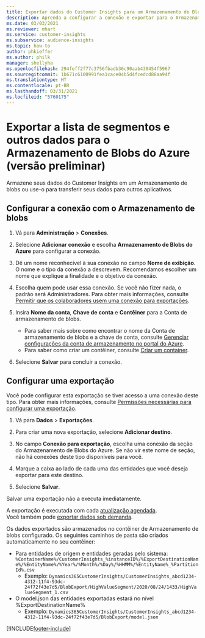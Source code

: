 ```yaml
---
title: Exportar dados do Customer Insights para um Armazenamento de Blobs do Azure
description: Aprenda a configurar a conexão e exportar para o Armazenamento de blobs.
ms.date: 03/03/2021
ms.reviewer: mhart
ms.service: customer-insights
ms.subservice: audience-insights
ms.topic: how-to
author: phkieffer
ms.author: philk
manager: shellyha
ms.openlocfilehash: 294feff2f77c3756fbadb36c90aab430454f5967
ms.sourcegitcommit: 1b671c6100991fea1cace04b5d4fcedcd88aa94f
ms.translationtype: HT
ms.contentlocale: pt-BR
ms.lasthandoff: 03/31/2021
ms.locfileid: "5760175"
---
```

# <a name="export-segment-list-and-other-data-to-azure-blob-storage-preview"></a>Exportar a lista de segmentos e outros dados para o Armazenamento de Blobs do Azure (versão preliminar)

Armazene seus dados do Customer Insights em um Armazenamento de blobs ou use-o para transferir seus dados para outros aplicativos.

## <a name="set-up-the-connection-to-blob-storage"></a>Configurar a conexão com o Armazenamento de blobs

1. Vá para **Administração** > **Conexões**.

1. Selecione **Adicionar conexão** e escolha **Armazenamento de Blobs do Azure** para configurar a conexão.

1. Dê um nome reconhecível à sua conexão no campo **Nome de exibição**. O nome e o tipo da conexão a descrevem. Recomendamos escolher um nome que explique a finalidade e o objetivo da conexão.

1. Escolha quem pode usar essa conexão. Se você não fizer nada, o padrão será Administradores. Para obter mais informações, consulte [Permitir que os colaboradores usem uma conexão para exportações](connections.md#allow-contributors-to-use-a-connection-for-exports).

1. Insira **Nome da conta**, **Chave de conta** e **Contêiner** para a Conta de armazenamento de blobs.
    - Para saber mais sobre como encontrar o nome da Conta de armazenamento de blobs e a chave de conta, consulte [Gerenciar configurações da conta de armazenamento no portal do Azure](/azure/storage/common/storage-account-manage).
    - Para saber como criar um contêiner, consulte [Criar um container](/azure/storage/blobs/storage-quickstart-blobs-portal#create-a-container).

1. Selecione **Salvar** para concluir a conexão. 

## <a name="configure-an-export"></a>Configurar uma exportação

Você pode configurar esta exportação se tiver acesso a uma conexão deste tipo. Para obter mais informações, consulte [Permissões necessárias para configurar uma exportação](export-destinations.md#set-up-a-new-export).

1. Vá para **Dados** > **Exportações**.

1. Para criar uma nova exportação, selecione **Adicionar destino**.

1. No campo **Conexão para exportação**, escolha uma conexão da seção do Armazenamento de Blobs do Azure. Se não vir este nome de seção, não há conexões deste tipo disponíveis para você.

1. Marque a caixa ao lado de cada uma das entidades que você deseja exportar para este destino.

1. Selecione **Salvar**.

Salvar uma exportação não a executa imediatamente.

A exportação é executada com cada [atualização agendada](system.md#schedule-tab).     
Você também pode [exportar dados sob demanda](export-destinations.md#run-exports-on-demand). 

Os dados exportados são armazenados no contêiner de Armazenamento de blobs configurado. Os seguintes caminhos de pasta são criados automaticamente no seu contêiner:

- Para entidades de origem e entidades geradas pelo sistema: `%ContainerName%/CustomerInsights_%instanceID%/%ExportDestinationName%/%EntityName%/%Year%/%Month%/%Day%/%HHMM%/%EntityName%_%PartitionId%.csv`
  - Exemplo: `Dynamics365CustomerInsights/CustomerInsights_abcd1234-4312-11f4-93dc-24f72f43e7d5/BlobExport/HighValueSegment/2020/08/24/1433/HighValueSegment_1.csv`
- O model.json das entidades exportadas estará no nível %ExportDestinationName%
  - Exemplo: `Dynamics365CustomerInsights/CustomerInsights_abcd1234-4312-11f4-93dc-24f72f43e7d5/BlobExport/model.json`

[!INCLUDE[footer-include](../includes/footer-banner.md)]
